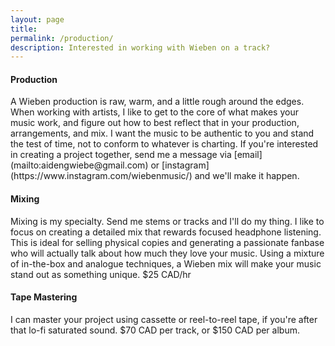 ```yaml
---
layout: page
title: 
permalink: /production/
description: Interested in working with Wieben on a track?
---
```

<h4>Production</h4>
A Wieben production is raw, warm, and a little rough around the edges.  When working with artists, I like to get to the core of what makes your music work, and figure out how to best reflect that in your production, arrangements, and mix.  I want the music to be authentic to you and stand the test of time, not to conform to whatever is charting.  If you're interested in creating a project together, send me a message via [email](mailto:aidengwiebe@gmail.com) or [instagram](https://www.instagram.com/wiebenmusic/) and we'll make it happen.  

<h4>Mixing</h4>
Mixing is my specialty.  Send me stems or tracks and I'll do my thing.  I like to focus on creating a detailed mix that rewards focused headphone listening.  This is ideal for selling physical copies and generating a passionate fanbase who will actually talk about how much they love your music.  Using a mixture of in-the-box and analogue techniques, a Wieben mix will make your music stand out as something unique.   $25 CAD/hr

<h4>Tape Mastering</h4>
I can master your project using cassette or reel-to-reel tape, if you're after that lo-fi saturated sound.  $70 CAD per track, or $150 CAD per album.<br>